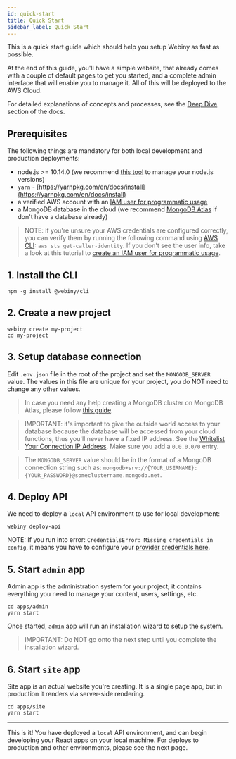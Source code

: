 ```yaml
---
id: quick-start
title: Quick Start
sidebar_label: Quick Start
---
```


This is a quick start guide which should help you setup Webiny as fast as possible. 

At the end of this guide, you'll have a simple website, that already comes with a couple of default pages to get you started, and a complete admin interface that will enable you to manage it. All of this will be deployed to the AWS Cloud. 

For detailed explanations of concepts and processes, see the [Deep Dive](/docs/deep-dive/project-structure) section of the docs.

## Prerequisites

The following things are mandatory for both local development and production deployments:

- node.js >= 10.14.0 (we recommend [this tool](https://www.npmjs.com/package/n) to manage your node.js versions)
- `yarn` - [https://yarnpkg.com/en/docs/install](https://yarnpkg.com/en/docs/install)
- a verified AWS account with an [IAM user for programmatic usage](https://www.youtube.com/watch?v=tgb_MRVylWw)
- a MongoDB database in the cloud (we recommend [MongoDB Atlas](https://docs.atlas.mongodb.com/getting-started/) if don't have a database already)

> NOTE: if you're unsure your AWS credentials are configured correctly, you can verify them by running the following command using [AWS CLI](https://aws.amazon.com/cli/): `aws sts get-caller-identity`. If you don't see the user info, take a look at this tutorial to [create an IAM user for programmatic usage](https://www.youtube.com/watch?v=tgb_MRVylWw).

## 1. Install the CLI

```
npm -g install @webiny/cli
```

## 2. Create a new project

```
webiny create my-project
cd my-project
```

## 3. Setup database connection

Edit `.env.json` file in the root of the project and set the `MONGODB_SERVER` value. The values in this file are unique for your project, you do NOT need to change any other values.

> In case you need any help creating a MongoDB cluster on MongoDB Atlas, please follow [this guide](/docs/other/guides/mongodb-atlas).

> IMPORTANT: it's important to give the outside world access to your database because the database will be accessed from your cloud functions, thus you'll never have a fixed IP address. See the [Whitelist Your Connection IP Address](https://docs.atlas.mongodb.com/getting-started/#whitelist-your-connection-ip-address). Make sure you add a `0.0.0.0/0` entry. 

> The `MONGODB_SERVER` value should be in the format of a MongoDB connection string such as: 
>`mongodb+srv://{YOUR_USERNAME}:{YOUR_PASSWORD}@someclustername.mongodb.net`.

## 4. Deploy API

We need to deploy a `local` API environment to use for local development:

```
webiny deploy-api
```

NOTE: If you run into error: `CredentialsError: Missing credentials in config`, it means you have to configure your [provider credentials here](https://github.com/serverless/serverless/blob/master/docs/providers/aws/guide/credentials.md).

## 5. Start `admin` app

Admin app is the administration system for your project; it contains everything you need to manage your content, users, settings, etc.

```
cd apps/admin
yarn start
```

Once started, `admin` app will run an installation wizard to setup the system.

> IMPORTANT: Do NOT go onto the next step until you complete the installation wizard.

## 6. Start `site` app

Site app is an actual website you're creating. It is a single page app, but in production it renders via server-side rendering.

```
cd apps/site
yarn start
```

---

This is it! You have deployed a `local` API environment, and can begin developing your React apps on your local machine. For deploys to production and other environments, please see the next page.
